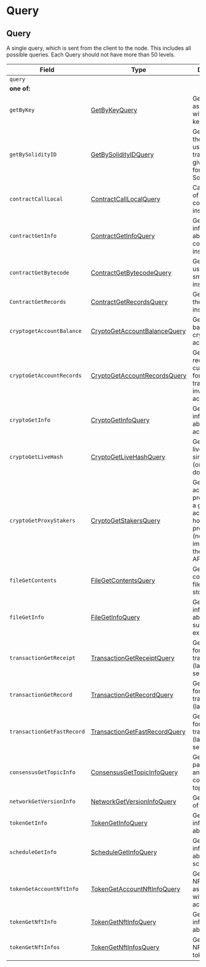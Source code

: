 # Query

## Query

A single query, which is sent from the client to the node. This includes all possible queries. Each Query should not have more than 50 levels.

| Field                      | Type                                                                                  | Description                                                                                                                      |
| -------------------------- | ------------------------------------------------------------------------------------- | -------------------------------------------------------------------------------------------------------------------------------- |
| `query`                    |                                                                                       |                                                                                                                                  |
| **one of:**                |                                                                                       |                                                                                                                                  |
| `getByKey`                 | [GetByKeyQuery](getbykey.md)                                                          | Get all entities associated with a given key                                                                                     |
| `getBySolidityID`          | [GetBySolidityIDQuery](getbysolidityid.md)                                            | Get the IDs in the format used in transactions, given the format used in Solidity                                                |
| `contractCallLocal`        | [ContractCallLocalQuery](../smart-contracts/contractcalllocal.md)                     | Call a function of a smart contract instance                                                                                     |
| `contractGetInfo`          | [ContractGetInfoQuery](../smart-contracts/contractgetinfo.md)                         | Get information about a smart contract instance                                                                                  |
| `contractGetBytecode`      | [ContractGetBytecodeQuery](../smart-contracts/contractgetbytecode.md)                 | Get bytecode used by a smart contract instance                                                                                   |
| `ContractGetRecords`       | [ContractGetRecordsQuery](../smart-contracts/contractgetrecords.md)                   | Get Records of the contract instance                                                                                             |
| `cryptogetAccountBalance`  | [CryptoGetAccountBalanceQuery](../cryptocurrency-accounts/cryptogetaccountbalance.md) | Get the current balance in a cryptocurrency account                                                                              |
| `cryptoGetAccountRecords`  | [CryptoGetAccountRecordsQuery](../cryptocurrency-accounts/cryptogetaccountrecords.md) | Get all the records that currently exist for transactions involving an account                                                   |
| `cryptoGetInfo`            | [CryptoGetInfoQuery](../cryptocurrency-accounts/cryptogetinfo.md)                     | Get all information about an account                                                                                             |
| `cryptoGetLiveHash`        | [CryptoGetLiveHashQuery](../cryptocurrency-accounts/cryptogetinfo.md)                 | Get a single livehash from a single account (or null if it doesn't exist)                                                        |
| `cryptoGetProxyStakers`    | [CryptoGetStakersQuery](../cryptocurrency-accounts/cryptogetstakers.md)               | Get all the accounts that proxy stake to a given account, and how much they proxy stake (not yet implemented in the current API) |
| `fileGetContents`          | [FileGetContentsQuery](../file-service/filegetcontents.md)                            | Get the contents of a file (the bytes stored in it)                                                                              |
| `fileGetInfo`              | [FileGetInfoQuery](../file-service/filegetinfo.md)                                    | Get information about a file, such as its expiration date                                                                        |
| `transactionGetReceipt`    | [TransactionGetReceiptQuery](transactiongetreceipt.md)                                | Get a receipt for a transaction (lasts 180 seconds)                                                                              |
| `transactionGetRecord`     | [TransactionGetRecordQuery](transactiongetrecord.md)                                  | Get a record for a transaction (lasts 1 hour)                                                                                    |
| `transactionGetFastRecord` | [TransactionGetFastRecordQuery](transactiongetfastrecord.md)                          | Get a record for a transaction (lasts 180 seconds)                                                                               |
| `consensusGetTopicInfo`    | [ConsensusGetTopicInfoQuery](../consensus-service/consensusgettopicinfo.md)           | Get the parameters of and state of a consensus topic.                                                                            |
| `networkGetVersionInfo`    | [NetworkGetVersionInfoQuery](networkgetversioninfo.md)                                | Get the version of the network                                                                                                   |
| `tokenGetInfo`             | [TokenGetInfoQuery](../token-service/tokengetinfo.md#tokengetinfoquery)               | Get all information about a token                                                                                                |
| `scheduleGetInfo`          | [ScheduleGetInfoQuery](../schedule-service/schedulegetinfo.md#schedulegetinfoquery)   | Get all information about a schedule entity                                                                                      |
| `tokenGetAccountNftInfo`   | [TokenGetAccountNftInfoQuery](../token-service/tokengetaccountnftinfo.md)             | Get a list of NFTs associated with the account                                                                                   |
| `tokenGetNftInfo`          | [TokenGetNftInfoQuery](../token-service/tokengetnftinfo.md#tokengetnftinfoquery)      | Get all information about a NFT                                                                                                  |
| `tokenGetNftInfos`         | [TokenGetNftInfosQuery](../token-service/tokengetnftinfo.md#tokengetnftinfoquery)     | Get a list of NFTs for the token                                                                                                 |
